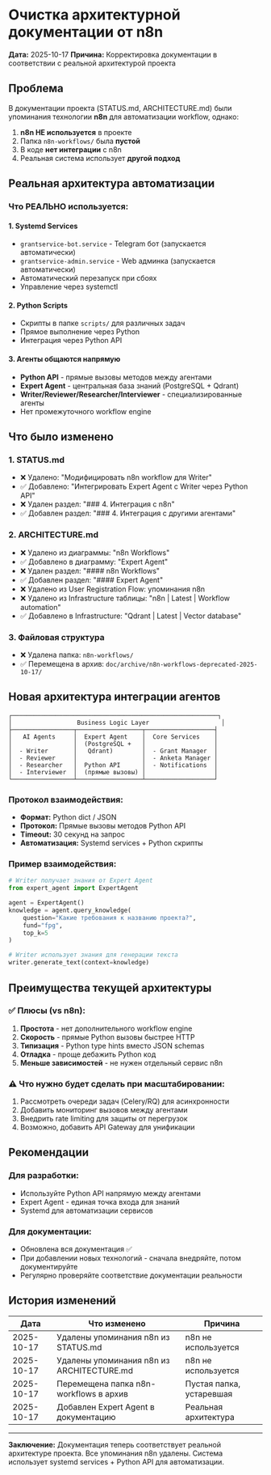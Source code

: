 # Очистка архитектурной документации от n8n

**Дата:** 2025-10-17
**Причина:** Корректировка документации в соответствии с реальной архитектурой проекта

## Проблема

В документации проекта (STATUS.md, ARCHITECTURE.md) были упоминания технологии **n8n** для автоматизации workflow, однако:

1. **n8n НЕ используется** в проекте
2. Папка `n8n-workflows/` была **пустой**
3. В коде **нет интеграции** с n8n
4. Реальная система использует **другой подход**

## Реальная архитектура автоматизации

### Что РЕАЛЬНО используется:

#### 1. Systemd Services
- `grantservice-bot.service` - Telegram бот (запускается автоматически)
- `grantservice-admin.service` - Web админка (запускается автоматически)
- Автоматический перезапуск при сбоях
- Управление через systemctl

#### 2. Python Scripts
- Скрипты в папке `scripts/` для различных задач
- Прямое выполнение через Python
- Интеграция через Python API

#### 3. Агенты общаются напрямую
- **Python API** - прямые вызовы методов между агентами
- **Expert Agent** - центральная база знаний (PostgreSQL + Qdrant)
- **Writer/Reviewer/Researcher/Interviewer** - специализированные агенты
- Нет промежуточного workflow engine

## Что было изменено

### 1. STATUS.md
- ❌ Удалено: "Модифицировать n8n workflow для Writer"
- ✅ Добавлено: "Интегрировать Expert Agent с Writer через Python API"
- ❌ Удален раздел: "### 4. Интеграция с n8n"
- ✅ Добавлен раздел: "### 4. Интеграция с другими агентами"

### 2. ARCHITECTURE.md
- ❌ Удалено из диаграммы: "n8n Workflows"
- ✅ Добавлено в диаграмму: "Expert Agent"
- ❌ Удален раздел: "#### n8n Workflows"
- ✅ Добавлен раздел: "#### Expert Agent"
- ❌ Удалено из User Registration Flow: упоминания n8n
- ❌ Удалено из Infrastructure таблицы: "n8n | Latest | Workflow automation"
- ✅ Добавлено в Infrastructure: "Qdrant | Latest | Vector database"

### 3. Файловая структура
- ❌ Удалена папка: `n8n-workflows/`
- ✅ Перемещена в архив: `doc/archive/n8n-workflows-deprecated-2025-10-17/`

## Новая архитектура интеграции агентов

```
┌─────────────────────────────────────────────────────────┐
│                  Business Logic Layer                    │
├─────────────────┬──────────────────┬───────────────────┤
│   AI Agents     │  Expert Agent    │  Core Services    │
│                 │  (PostgreSQL +   │                   │
│  - Writer       │   Qdrant)        │  - Grant Manager  │
│  - Reviewer     │                  │  - Anketa Manager │
│  - Researcher   │  Python API      │  - Notifications  │
│  - Interviewer  │  (прямые вызовы) │                   │
└─────────────────┴──────────────────┴───────────────────┘
```

### Протокол взаимодействия:
- **Формат:** Python dict / JSON
- **Протокол:** Прямые вызовы методов Python API
- **Timeout:** 30 секунд на запрос
- **Автоматизация:** Systemd services + Python скрипты

### Пример взаимодействия:
```python
# Writer получает знания от Expert Agent
from expert_agent import ExpertAgent

agent = ExpertAgent()
knowledge = agent.query_knowledge(
    question="Какие требования к названию проекта?",
    fund="fpg",
    top_k=5
)

# Writer использует знания для генерации текста
writer.generate_text(context=knowledge)
```

## Преимущества текущей архитектуры

### ✅ Плюсы (vs n8n):
1. **Простота** - нет дополнительного workflow engine
2. **Скорость** - прямые Python вызовы быстрее HTTP
3. **Типизация** - Python type hints вместо JSON schemas
4. **Отладка** - проще дебажить Python код
5. **Меньше зависимостей** - не нужен отдельный сервис n8n

### ⚠️ Что нужно будет сделать при масштабировании:
1. Рассмотреть очереди задач (Celery/RQ) для асинхронности
2. Добавить мониторинг вызовов между агентами
3. Внедрить rate limiting для защиты от перегрузок
4. Возможно, добавить API Gateway для унификации

## Рекомендации

### Для разработки:
- Используйте Python API напрямую между агентами
- Expert Agent - единая точка входа для знаний
- Systemd для автоматизации сервисов

### Для документации:
- Обновлена вся документация ✅
- При добавлении новых технологий - сначала внедряйте, потом документируйте
- Регулярно проверяйте соответствие документации реальности

## История изменений

| Дата | Что изменено | Причина |
|------|--------------|---------|
| 2025-10-17 | Удалены упоминания n8n из STATUS.md | n8n не используется |
| 2025-10-17 | Удалены упоминания n8n из ARCHITECTURE.md | n8n не используется |
| 2025-10-17 | Перемещена папка n8n-workflows в архив | Пустая папка, устаревшая |
| 2025-10-17 | Добавлен Expert Agent в документацию | Реальная архитектура |

---

**Заключение:** Документация теперь соответствует реальной архитектуре проекта. Все упоминания n8n удалены. Система использует systemd services + Python API для автоматизации.
